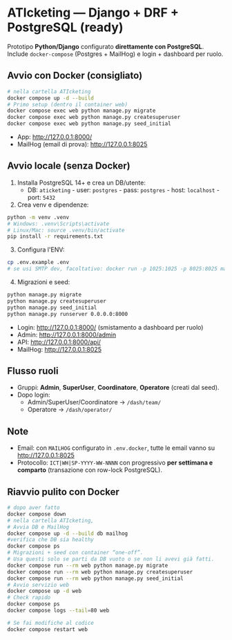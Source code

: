 # ATIcketing — Django + DRF + PostgreSQL (ready)

Prototipo **Python/Django** configurato **direttamente con PostgreSQL**.
Include `docker-compose` (Postgres + MailHog) e login + dashboard per ruolo.

## Avvio con Docker (consigliato)
```bash
# nella cartella ATIcketing
docker compose up -d --build
# Primo setup (dentro il container web)
docker compose exec web python manage.py migrate
docker compose exec web python manage.py createsuperuser
docker compose exec web python manage.py seed_initial
```
- App: http://127.0.0.1:8000/
- MailHog (email di prova): http://127.0.0.1:8025

## Avvio locale (senza Docker)
1) Installa PostgreSQL 14+ e crea un DB/utente:
   - DB: `aticketing`  - user: `postgres`  - pass: `postgres`  - host: `localhost`  - port: `5432`
2) Crea venv e dipendenze:
```bash
python -m venv .venv
# Windows: .venv\Scripts\activate
# Linux/Mac: source .venv/bin/activate
pip install -r requirements.txt
```
3) Configura l'ENV:
```bash
cp .env.example .env
# se usi SMTP dev, facoltativo: docker run -p 1025:1025 -p 8025:8025 mailhog/mailhog
```
4) Migrazioni e seed:
```bash
python manage.py migrate
python manage.py createsuperuser
python manage.py seed_initial
python manage.py runserver 0.0.0.0:8000
```
- Login: http://127.0.0.1:8000/ (smistamento a dashboard per ruolo)
- Admin: http://127.0.0.1:8000/admin
- API: http://127.0.0.1:8000/api/
- MailHog: http://127.0.0.1:8025

## Flusso ruoli
- Gruppi: **Admin**, **SuperUser**, **Coordinatore**, **Operatore** (creati dal seed).
- Dopo login:
  - Admin/SuperUser/Coordinatore → `/dash/team/`
  - Operatore → `/dash/operator/`

## Note
- Email: con `MAILHOG` configurato in `.env.docker`, tutte le email vanno su http://127.0.0.1:8025
- Protocollo: `ICT|WH|SP-YYYY-WW-NNNN` con progressivo **per settimana e comparto** (transazione con row-lock PostgreSQL).

## Riavvio pulito con Docker
```bash
# dopo aver fatto
docker compose down
# nella cartella ATIcketing,
# Avvia DB e MailHog
docker compose up -d --build db mailhog
#verifica che DB sia healthy
docker compose ps
# Migrazioni + seed con container “one-off”. 
# Usa questi solo se parti da DB vuoto o se non li avevi già fatti.
docker compose run --rm web python manage.py migrate
docker compose run --rm web python manage.py createsuperuser
docker compose run --rm web python manage.py seed_initial
# Avvio servizio web
docker compose up -d web
# Check rapido
docker compose ps
docker compose logs --tail=80 web

# Se fai modifiche al codice
docker compose restart web
